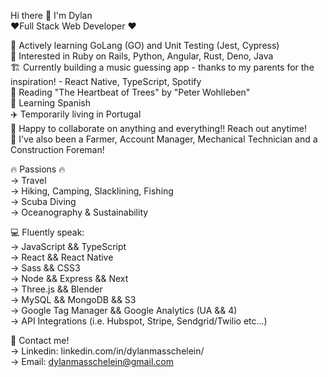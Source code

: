 Hi there 👋 I'm Dylan  
❤️‍ Full Stack Web Developer ❤️‍

🌱 Actively learning GoLang (GO) and Unit Testing (Jest, Cypress)  
📖 Interested in Ruby on Rails, Python, Angular, Rust, Deno, Java  
🏗️ Currently building a music guessing app - thanks to my parents for the inspiration! - React Native, TypeScript, Spotify  
📕 Reading "The Heartbeat of Trees" by "Peter Wohlleben"  
🌮 Learning Spanish  
✈️ Temporarily living in Portugal  
👯 Happy to collaborate on anything and everything!! Reach out anytime!  
📜 I've also been a Farmer, Account Manager, Mechanical Technician and a Construction Foreman!  

🔥 Passions 🔥  
-> Travel  
-> Hiking, Camping, Slacklining, Fishing    
-> Scuba Diving   
-> Oceanography & Sustainability  
        
 💻 Fluently speak:    
 -> JavaScript && TypeScript   
 -> React && React Native  
 -> Sass && CSS3    
 -> Node && Express && Next  
 -> Three.js && Blender  
 -> MySQL && MongoDB && S3  
 -> Google Tag Manager && Google Analytics (UA && 4)  
 -> API Integrations (i.e. Hubspot, Stripe, Sendgrid/Twilio etc...)  
  
 📇 Contact me!  
 -> Linkedin: linkedin.com/in/dylanmasschelein/  
 -> Email: dylanmasschelein@gmail.com  

